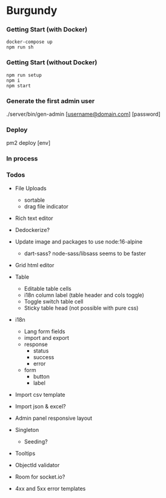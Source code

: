 # Burgundy

### Getting Start (with Docker)
```shell
docker-compose up
npm run sh
```

### Getting Start (without Docker)
```shell
npm run setup
npm i
npm start
```

### Generate the first admin user
./server/bin/gen-admin [username@domain.com] [password]

### Deploy
pm2 deploy [env]

### In process


### Todos
- File Uploads
  - sortable
  - drag file indicator
- Rich text editor

- Dedockerize?
- Update image and packages to use node:16-alpine
  - dart-sass? node-sass/libsass seems to be faster
- Grid html editor
- Table
  - Editable table cells
  - i18n column label (table header and cols toggle)
  - Toggle switch table cell
  - Sticky table head (not possible with pure css)
- i18n
  - Lang form fields
  - import and export
  - response
    - status
    - success
    - error
  - form
    - button
    - label
- Import csv template
- Import json & excel?
- Admin panel responsive layout
- Singleton
  - Seeding?
- Tooltips
- ObjectId validator
- Room for socket.io?
- 4xx and 5xx error templates
